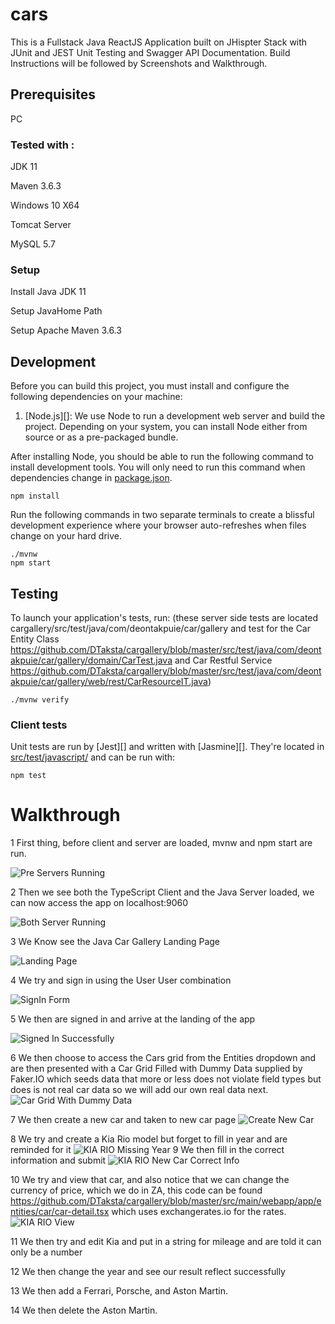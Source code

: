 # cars

This is a Fullstack Java ReactJS Application built on JHispter Stack
with JUnit and JEST Unit Testing and Swagger API Documentation.
Build Instructions will be followed by Screenshots and Walkthrough.

## Prerequisites
PC

### Tested with :

JDK 11

Maven 3.6.3

Windows 10 X64

Tomcat Server

MySQL 5.7

### Setup

Install Java JDK 11

Setup JavaHome Path

Setup Apache Maven 3.6.3

## Development

Before you can build this project, you must install and configure the following dependencies on your machine:

1. [Node.js][]: We use Node to run a development web server and build the project.
   Depending on your system, you can install Node either from source or as a pre-packaged bundle.

After installing Node, you should be able to run the following command to install development tools.
You will only need to run this command when dependencies change in [package.json](package.json).

    npm install

Run the following commands in two separate terminals to create a blissful development experience where your browser
auto-refreshes when files change on your hard drive.

    ./mvnw
    npm start

## Testing

To launch your application's tests, run: (these server side tests are located cargallery/src/test/java/com/deontakpuie/car/gallery and test for the Car Entity Class https://github.com/DTaksta/cargallery/blob/master/src/test/java/com/deontakpuie/car/gallery/domain/CarTest.java and Car Restful Service https://github.com/DTaksta/cargallery/blob/master/src/test/java/com/deontakpuie/car/gallery/web/rest/CarResourceIT.java)

    ./mvnw verify

### Client tests

Unit tests are run by [Jest][] and written with [Jasmine][]. They're located in [src/test/javascript/](src/test/javascript/) and can be run with:

    npm test
    
    
# Walkthrough

1 First thing, before client and server are loaded, mvnw and npm start are run.

![Pre Servers Running](https://github.com/DTaksta/cargallery/blob/master/webpack/beforeServerAndClientStart.JPG)

2 Then we see both the TypeScript Client and the Java Server loaded, we can now access the app on localhost:9060

![Both Server Running](https://github.com/DTaksta/cargallery/blob/master/webpack/clientAndServerLoadedFull.png)

3 We Know see the Java Car Gallery Landing Page

![Landing Page](https://github.com/DTaksta/cargallery/blob/master/webpack/javaCarGalleryLandingPage.JPG)

4 We try and sign in using the User User combination 

![SignIn Form](https://github.com/DTaksta/cargallery/blob/master/webpack/signInFormWithDefaultUserUser.JPG)

5 We then are signed in and arrive at the landing of the app

![Signed In Successfully](https://github.com/DTaksta/cargallery/blob/master/webpack/SignedInSelectCarsEntity.JPG)

6 We then choose to access the Cars grid from the Entities dropdown and are then presented with a Car Grid Filled with Dummy Data supplied by Faker.IO which seeds data that more or less does not violate field types but does is not real car data so we will add our own real data next.
![Car Grid With Dummy Data](https://github.com/DTaksta/cargallery/blob/master/webpack/sampleCarGridWithDummyDaterByFakerIO.JPG)

7 We then create a new car and taken to new car page
![Create New Car](https://github.com/DTaksta/cargallery/blob/master/webpack/createNewCarPage.JPG)

8 We try and create a Kia Rio model but forget to fill in year and are reminded for it
![KIA RIO Missing Year](https://github.com/DTaksta/cargallery/blob/master/webpack/createNewCarPage-ValidationMissingYear.JPG)
9 We then fill in the correct information and submit
![KIA RIO New Car Correct Info](https://github.com/DTaksta/cargallery/blob/master/webpack/newCarComplete.JPG)

10 We try and view that car, and also notice that we can change the currency of price, which we do in ZA,
this code can be found https://github.com/DTaksta/cargallery/blob/master/src/main/webapp/app/entities/car/car-detail.tsx which uses exchangerates.io for the rates.
![KIA RIO View](https://github.com/DTaksta/cargallery/blob/master/webpack/KiaRioViewInRands.JPG)

11 We then try and edit Kia and put in a string for mileage and are told it can only be a number


12 We then change the year and see our result reflect successfully 

13 We then add a Ferrari, Porsche, and Aston Martin.

14 We then delete the Aston Martin.


